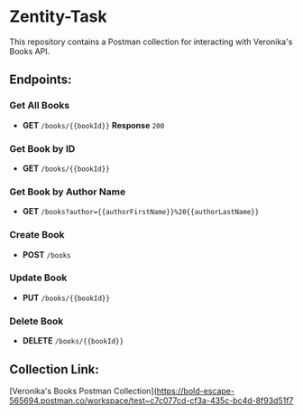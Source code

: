 # Zentity-Task

This repository contains a Postman collection for interacting with Veronika's Books API.

## Endpoints:

### Get All Books
- **GET** `/books/{{bookId}}`
**Response** `200`

### Get Book by ID
- **GET** `/books/{{bookId}}`

### Get Book by Author Name
- **GET** `/books?author={{authorFirstName}}%20{{authorLastName}}`

### Create Book
- **POST** `/books`

### Update Book
- **PUT** `/books/{{bookId}}`

### Delete Book
- **DELETE** `/books/{{bookId}}`  

## Collection Link:
[Veronika's Books Postman Collection](https://bold-escape-565694.postman.co/workspace/test~c7c077cd-cf3a-435c-bc4d-8f93d51f7
